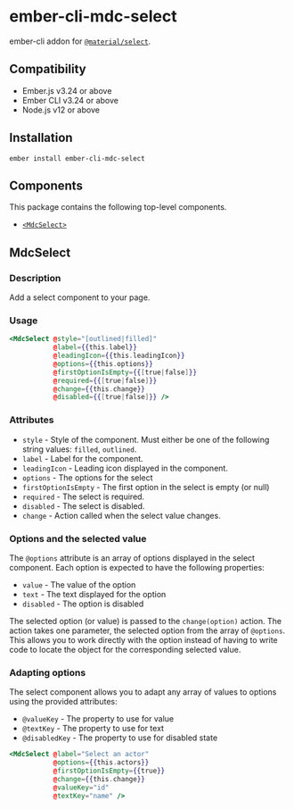 ember-cli-mdc-select
==========================

ember-cli addon for [`@material/select`](https://github.com/material-components/material-components-web/tree/master/packages/mdc-select).


Compatibility
------------------------------------------------------------------------------

* Ember.js v3.24 or above
* Ember CLI v3.24 or above
* Node.js v12 or above

Installation
------------

    ember install ember-cli-mdc-select
    
Components
-----------

This package contains the following top-level components.

* [`<MdcSelect>`](#MdcSelect)

MdcSelect
---------------------

### Description

Add a select component to your page.

### Usage

```handlebars
<MdcSelect @style="[outlined|filled]"
           @label={{this.label}}
           @leadingIcon={{this.leadingIcon}}
           @options={{this.options}}
           @firstOptionIsEmpty={{[true|false]}}
           @required={{[true|false]}}
           @change={{this.change}}
           @disabled={{[true|false]}} />
```

### Attributes

* `style` - Style of the component. Must either be one of the following string values: `filled`, `outlined`.
* `label` - Label for the component.
* `leadingIcon` - Leading icon displayed in the component.
* `options` - The options for the select
* `firstOptionIsEmpty` - The first option in the select is empty (or null)
* `required` - The select is required.
* `disabled` - The select is disabled.
* `change` - Action called when the select value changes.

### Options and the selected value

The `@options` attribute is an array of options displayed in the select component. Each
option is expected to have the following properties:

* `value` - The value of the option
* `text` - The text displayed for the option
* `disabled` - The option is disabled

The selected option (or value) is passed to the `change(option)` action. The action takes
one parameter, the selected option from the array of `@options`. This allows you
to work directly with the option instead of having to write code to locate the object 
for the corresponding selected value.

### Adapting options

The select component allows you to adapt any array of values to options using the provided 
attributes:

* `@valueKey` - The property to use for value
* `@textKey` - The property to use for text
* `@disabledKey` - The property to use for disabled state

```handlebars
<MdcSelect @label="Select an actor"
           @options={{this.actors}}
           @firstOptionIsEmpty={{true}}
           @change={{this.change}}
           @valueKey="id"
           @textKey="name" />
```
